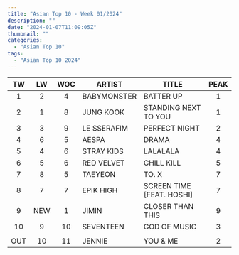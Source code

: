 ```yaml
---
title: "Asian Top 10 - Week 01/2024"
description: ""
date: "2024-01-07T11:09:05Z"
thumbnail: ""
categories:
  - "Asian Top 10"
tags:
  - "Asian Top 10 2024"
---
```

<!--more-->
|TW|LW|WOC|ARTIST|TITLE|PEAK|
|:----:|:----:|:----:|----|----|:----:|
|1|2|4|BABYMONSTER|BATTER UP|1|
|2|1|8|JUNG KOOK|STANDING NEXT TO YOU|1|
|3|3|9|LE SSERAFIM|PERFECT NIGHT|2|
|4|6|5|AESPA|DRAMA|4|
|5|4|6|STRAY KIDS|LALALALA|4|
|6|5|6|RED VELVET|CHILL KILL|5|
|7|8|5|TAEYEON|TO. X|7|
|8|7|7|EPIK HIGH|SCREEN TIME [FEAT. HOSHI]|7|
|9|NEW|1|JIMIN|CLOSER THAN THIS|9|
|10|9|10|SEVENTEEN|GOD OF MUSIC|3|
| | | | | | |
|OUT|10|11|JENNIE|YOU & ME|2|
